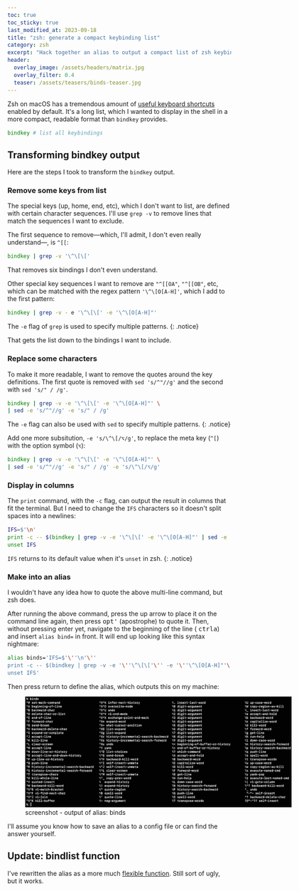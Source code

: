```yaml
---
toc: true
toc_sticky: true
last_modified_at: 2023-09-18
title: "zsh: generate a compact keybinding list"
category: zsh
excerpt: "Hack together an alias to output a compact list of zsh keybindings in the shell."
header:
  overlay_image: /assets/headers/matrix.jpg
  overlay_filter: 0.4
  teaser: /assets/teasers/binds-teaser.jpg
---
```


Zsh on macOS has a tremendous amount of [useful keyboard shortcuts](/macos/zsh-keys/) enabled by default. It's a long list, which I wanted to display in the shell in a more compact, readable format than `bindkey` provides.


```zsh
bindkey # list all keybindings
```

## Transforming bindkey output

Here are the steps I took to transform the `bindkey` output.

### Remove some keys from list

The special keys (up, home, end, etc), which I don't want to list, are defined with certain character sequences. I'll use `grep -v` to remove lines that match the sequences I want to exclude.

The first sequence to remove—which, I'll admit, I don't even really understand—, is `^[[`:

```zsh
bindkey | grep -v '\^\[\['
```

That removes six bindings I don't even understand.

Other special key sequences I want to remove are `"^[[OA"`, `"^[[OB"`, etc, which can be matched with the regex pattern `'\^\[O[A-H]'`, which I add to the first pattern:

```zsh
bindkey | grep -v - e '\^\[\[' -e '\^\[O[A-H]"'
```

The `-e` flag of `grep` is used to specify multiple patterns.
{: .notice}


That gets the list down to the bindings I want to include.

### Replace some characters

To make it more readable, I want to remove the quotes around the key definitions. The first quote is removed with `sed 's/^"//g'` and the second with `sed 's/" / /g'`.

```zsh
bindkey | grep -v -e '\^\[\[' -e '\^\[O[A-H]"' \
| sed -e 's/^"//g' -e 's/" / /g'
```

The `-e` flag can also be used with `sed` to specify multiple patterns.
{: .notice}


Add one more subsitution, `-e 's/\^\[/⌥/g'`, to replace the meta key (`^[`) with the option symbol (`⌥`):

```zsh
bindkey | grep -v -e '\^\[\[' -e '\^\[O[A-H]"' \
| sed -e 's/^"//g' -e 's/" / /g' -e 's/\^\[/⌥/g'
```


### Display in columns

The `print` command, with the `-c` flag, can output the result in columns that fit the terminal. But I need to change the `IFS` characters so it doesn't split spaces into a newlines:

```zsh
IFS=$'\n'
print -c -- $(bindkey | grep -v -e '\^\[\[' -e '\^\[O[A-H]"' | sed -e 's/^"//g' -e 's/" / /g' -e 's/\^\[/⌥/g')
unset IFS
```

`IFS` returns to its default value when it's `unset` in zsh.
{: .notice}

### Make into an alias

I wouldn't have any idea how to quote the above multi-line command, but zsh does.

After running the above command, press the up arrow to place it on the command line again, then press <kbd>opt</kbd><kbd>'</kbd> (apostrophe) to quote it. Then, without pressing enter yet, navigate to the beginning of the line ( <kbd>ctrl</kbd><kbd>a</kbd>) and insert `alias bind=` in front. It will end up looking like this syntax nightmare:

```zsh
alias binds='IFS=$'\''\n'\''
print -c -- $(bindkey | grep -v -e '\''\^\[\['\'' -e '\''\^\[O[A-H]"'\'' | sed -e '\''s/^"//g'\'' -e '\''s/" / /g'\'' -e '\''s/\^\[/⌥/g'\'')
unset IFS'
```

Then press return to define the alias, which outputs this on my machine:

<figure style="width: 600px" class="align-center">
  <a href="/assets/ss/binds.jpg" title="screenshot - output of alias: binds" alt="screenshot - output of alias: binds">
  <img src="/assets/ss/binds.jpg" alt="screenshot -  output of alias: binds"></a>
  <figcaption>screenshot -  output of alias: binds</figcaption>
</figure>

I'll assume you know how to save an alias to a config file or can find the answer yourself.

## Update: bindlist function

I've rewritten the alias as a more much [flexible function](/zsh/bindlist/). Still sort of ugly, but it works.
